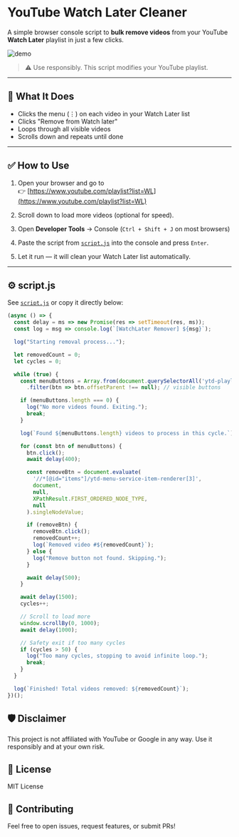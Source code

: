 # YouTube Watch Later Cleaner

A simple browser console script to **bulk remove videos** from your YouTube **Watch Later** playlist in just a few clicks.

![demo](https://img.shields.io/badge/script-type--safe-green)  
> ⚠️ Use responsibly. This script modifies your YouTube playlist.

---

## 🔧 What It Does

- Clicks the menu (⋮) on each video in your Watch Later list
- Clicks "Remove from Watch later"
- Loops through all visible videos
- Scrolls down and repeats until done

---

## ✅ How to Use

1. Open your browser and go to  
   👉 [https://www.youtube.com/playlist?list=WL](https://www.youtube.com/playlist?list=WL)

2. Scroll down to load more videos (optional for speed).

3. Open **Developer Tools** → Console (`Ctrl + Shift + J` on most browsers)

4. Paste the script from [`script.js`](./script.js) into the console and press `Enter`.

5. Let it run — it will clean your Watch Later list automatically.

---

## ⚙️ script.js

See [`script.js`](./script.js) or copy it directly below:

```js
(async () => {
  const delay = ms => new Promise(res => setTimeout(res, ms));
  const log = msg => console.log(`[WatchLater Remover] ${msg}`);

  log("Starting removal process...");

  let removedCount = 0;
  let cycles = 0;

  while (true) {
    const menuButtons = Array.from(document.querySelectorAll('ytd-playlist-video-renderer #button[aria-label]'))
      .filter(btn => btn.offsetParent !== null); // visible buttons

    if (menuButtons.length === 0) {
      log("No more videos found. Exiting.");
      break;
    }

    log(`Found ${menuButtons.length} videos to process in this cycle.`);

    for (const btn of menuButtons) {
      btn.click();
      await delay(400);

      const removeBtn = document.evaluate(
        '//*[@id="items"]/ytd-menu-service-item-renderer[3]',
        document,
        null,
        XPathResult.FIRST_ORDERED_NODE_TYPE,
        null
      ).singleNodeValue;

      if (removeBtn) {
        removeBtn.click();
        removedCount++;
        log(`Removed video #${removedCount}`);
      } else {
        log("Remove button not found. Skipping.");
      }

      await delay(500);
    }

    await delay(1500);
    cycles++;

    // Scroll to load more
    window.scrollBy(0, 1000);
    await delay(1000);

    // Safety exit if too many cycles
    if (cycles > 50) {
      log("Too many cycles, stopping to avoid infinite loop.");
      break;
    }
  }

  log(`Finished! Total videos removed: ${removedCount}`);
})();
```
## 🛡️ Disclaimer

This project is not affiliated with YouTube or Google in any way.
Use it responsibly and at your own risk.

## 📄 License

MIT License 

## 💬 Contributing

Feel free to open issues, request features, or submit PRs!
